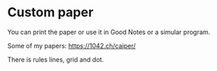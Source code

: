 # Custom paper

You can print the paper or use it in Good Notes or a simular program.

Some of my papers: https://1042.ch/caiper/

There is rules lines, grid and dot.
